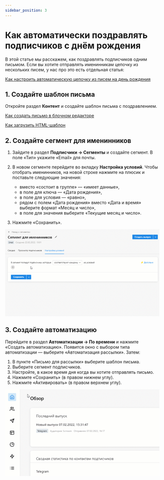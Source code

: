 ```yaml
---
sidebar_position: 3
---
```


# Как автоматически поздравлять подписчиков с днём рождения

В этой статье мы расскажем, как поздравлять подписчиков одним письмом. Если вы хотите отправлять именинникам цепочку из нескольких писем, у нас про это есть отдельная статья:

[Как настроить автоматическую цепочку из писем на день рождения](../automations-by-event/birthday-series.md)

## 1. Создайте шаблон письма
Откройте раздел **Контент** и создайте шаблон письма с поздравлением.

[Как создать письмо в блочном редакторе](/docs/email-campaigns/create-your-campaign/drag-and-drop-editor.md)

[Как загрузить HTML-шаблон](/docs/email-campaigns/create-your-campaign/how-to-upload-html-template.md)

## 2. Создайте сегмент для именинников
1. Зайдите в раздел **Подписчики → Сегменты** и создайте сегмент. В поле «Тип» укажите «Email» для почты.

2. В новом сегменте перейдите во вкладку **Настройка условий**. Чтобы отобрать именинников, на новой строке нажмите на плюсик и поставьте следующие значения:
    - вместо «состоит в группе» — «имеет данные»,
    - в поле для ключа — «Дата рождения»,
    - в поле для условия — «равно»,
    - рядом с полем «Дата рождения» вместо «Дата и время» выберите формат «Месяц и число»,
    - в поле для значения выберите «Текущие месяц и число».

3. Нажмите «Сохранить».

![Birthday segment](./assets\how-to-automate-birthday-emails/birthday-segment.gif) <br/>

## 3. Создайте автоматизацию
Перейдите в раздел **Автоматизации → По времени** и нажмите «Создать автоматизацию». Появится окно с выбором типа автоматизации — выберите «Автоматизация рассылки». Затем:
1. В пункте «Письмо для рассылки» выберите шаблон письма.
2. Выберите сегмент подписчиков.
3. Настройте, в какое время дня когда вы хотите отправлять письмо.
4. Нажмите «Сохранить» (в правом нижнем углу).
5. Нажмите «Активировать» (в правом верхнем углу).

![How to create automation by time](./assets\how-to-automate-birthday-emails/how-to-create-automation-by-time.gif) <br/>